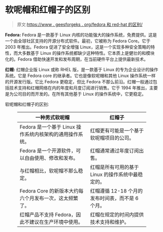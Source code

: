# 软呢帽和红帽子的区别

> 原文:[https://www . geesforgeks . org/fedora 和 red-hat 的区别/](https://www.geeksforgeeks.org/difference-between-fedora-and-red-hat/)

**Fedora:**
Fedora 是一款基于 Linux 内核的功能强大的操作系统，免费提供。这是一个由全球社区支持的开源分布式软件。最初，它被称为 Fedora Core。它于 2003 年推出。Fedora 促进了安全增强 Linux，这是一个实现多种安全策略的特性，而大多数基于 Linux 的操作系统都缺少这种特性。它本质上是健壮的和模块化的。Fedora 借助快速开发和发布周期，在当前硬件平台上提供最新技术。

**红帽:**
红帽企业版 Linux 或称 RHEL 版，是一款基于 Linux 的专为企业设计的操作系统。它是 Fedora core 的继承者。它也是像软呢帽和其他 Linux 操作系统一样的开源发行版。它比 Fedora 更稳定，但比 Fedora 不那么前沿。红帽一般通过包括技术支持和红帽网络在内的年度和月度订阅进行销售。它于 1994 年推出，主要是为公司目的而开发的。在所有其他基于 Linux 的操作系统中，它更稳定。

软呢帽和红帽子的区别:

<figure class="table">

| 一种男式软呢帽 | 红帽子 |
| --- | --- |
| Fedora 是一个基于 Linux 操作系统内核架构的通用操作系统。 | 红帽更有可能是一个基于软呢帽项目的公司。 |
| Fedora 是一个开源软件，可以自由使用、修改和发布。 | 红帽通常通过年度订阅出售。 |
| 与红帽相比，软呢帽不那么稳定。 | 红帽是所有可用的基于 Linux 的操作系统中最稳定的。 |
| Fedora Core 的新版本大约每六个月发布一次，这太频繁了。 | 红帽遵循 12-18 个月的发布时间表，而不是 6 个月。 |
| 红帽产品不支持 Fedora，因此不建议在生产环境中使用。 | 红帽在规定的时间内提供技术支持和维护。 |

</figure>